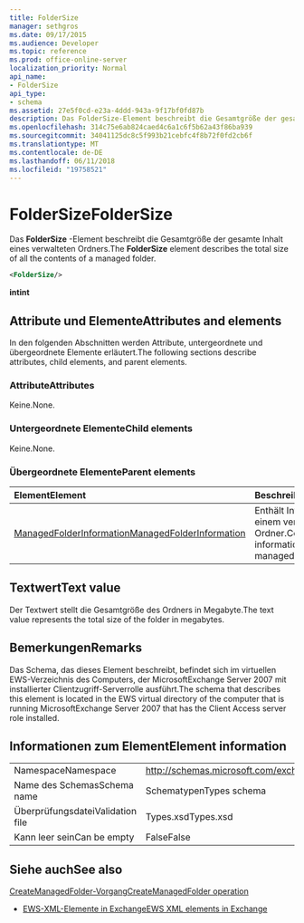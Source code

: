 ```yaml
---
title: FolderSize
manager: sethgros
ms.date: 09/17/2015
ms.audience: Developer
ms.topic: reference
ms.prod: office-online-server
localization_priority: Normal
api_name:
- FolderSize
api_type:
- schema
ms.assetid: 27e5f0cd-e23a-4ddd-943a-9f17bf0fd87b
description: Das FolderSize-Element beschreibt die Gesamtgröße der gesamte Inhalt eines verwalteten Ordners.
ms.openlocfilehash: 314c75e6ab824caed4c6a1c6f5b62a43f86ba939
ms.sourcegitcommit: 34041125dc8c5f993b21cebfc4f8b72f0fd2cb6f
ms.translationtype: MT
ms.contentlocale: de-DE
ms.lasthandoff: 06/11/2018
ms.locfileid: "19758521"
---
```

# <a name="foldersize"></a><span data-ttu-id="0a312-103">FolderSize</span><span class="sxs-lookup"><span data-stu-id="0a312-103">FolderSize</span></span>

<span data-ttu-id="0a312-104">Das **FolderSize** -Element beschreibt die Gesamtgröße der gesamte Inhalt eines verwalteten Ordners.</span><span class="sxs-lookup"><span data-stu-id="0a312-104">The **FolderSize** element describes the total size of all the contents of a managed folder.</span></span> 
  
```xml
<FolderSize/>
```

 <span data-ttu-id="0a312-105">**int**</span><span class="sxs-lookup"><span data-stu-id="0a312-105">**int**</span></span>
## <a name="attributes-and-elements"></a><span data-ttu-id="0a312-106">Attribute und Elemente</span><span class="sxs-lookup"><span data-stu-id="0a312-106">Attributes and elements</span></span>

<span data-ttu-id="0a312-107">In den folgenden Abschnitten werden Attribute, untergeordnete und übergeordnete Elemente erläutert.</span><span class="sxs-lookup"><span data-stu-id="0a312-107">The following sections describe attributes, child elements, and parent elements.</span></span>
  
### <a name="attributes"></a><span data-ttu-id="0a312-108">Attribute</span><span class="sxs-lookup"><span data-stu-id="0a312-108">Attributes</span></span>

<span data-ttu-id="0a312-109">Keine.</span><span class="sxs-lookup"><span data-stu-id="0a312-109">None.</span></span>
  
### <a name="child-elements"></a><span data-ttu-id="0a312-110">Untergeordnete Elemente</span><span class="sxs-lookup"><span data-stu-id="0a312-110">Child elements</span></span>

<span data-ttu-id="0a312-111">Keine.</span><span class="sxs-lookup"><span data-stu-id="0a312-111">None.</span></span>
  
### <a name="parent-elements"></a><span data-ttu-id="0a312-112">Übergeordnete Elemente</span><span class="sxs-lookup"><span data-stu-id="0a312-112">Parent elements</span></span>

|<span data-ttu-id="0a312-113">**Element**</span><span class="sxs-lookup"><span data-stu-id="0a312-113">**Element**</span></span>|<span data-ttu-id="0a312-114">**Beschreibung**</span><span class="sxs-lookup"><span data-stu-id="0a312-114">**Description**</span></span>|
|:-----|:-----|
|[<span data-ttu-id="0a312-115">ManagedFolderInformation</span><span class="sxs-lookup"><span data-stu-id="0a312-115">ManagedFolderInformation</span></span>](managedfolderinformation.md) <br/> |<span data-ttu-id="0a312-116">Enthält Informationen zu einem verwalteten Ordner.</span><span class="sxs-lookup"><span data-stu-id="0a312-116">Contains information about a managed folder.</span></span>  <br/> |
   
## <a name="text-value"></a><span data-ttu-id="0a312-117">Textwert</span><span class="sxs-lookup"><span data-stu-id="0a312-117">Text value</span></span>

<span data-ttu-id="0a312-118">Der Textwert stellt die Gesamtgröße des Ordners in Megabyte.</span><span class="sxs-lookup"><span data-stu-id="0a312-118">The text value represents the total size of the folder in megabytes.</span></span>
  
## <a name="remarks"></a><span data-ttu-id="0a312-119">Bemerkungen</span><span class="sxs-lookup"><span data-stu-id="0a312-119">Remarks</span></span>

<span data-ttu-id="0a312-120">Das Schema, das dieses Element beschreibt, befindet sich im virtuellen EWS-Verzeichnis des Computers, der MicrosoftExchange Server 2007 mit installierter Clientzugriff-Serverrolle ausführt.</span><span class="sxs-lookup"><span data-stu-id="0a312-120">The schema that describes this element is located in the EWS virtual directory of the computer that is running MicrosoftExchange Server 2007 that has the Client Access server role installed.</span></span>
  
## <a name="element-information"></a><span data-ttu-id="0a312-121">Informationen zum Element</span><span class="sxs-lookup"><span data-stu-id="0a312-121">Element information</span></span>

|||
|:-----|:-----|
|<span data-ttu-id="0a312-122">Namespace</span><span class="sxs-lookup"><span data-stu-id="0a312-122">Namespace</span></span>  <br/> |http://schemas.microsoft.com/exchange/services/2006/types  <br/> |
|<span data-ttu-id="0a312-123">Name des Schemas</span><span class="sxs-lookup"><span data-stu-id="0a312-123">Schema name</span></span>  <br/> |<span data-ttu-id="0a312-124">Schematypen</span><span class="sxs-lookup"><span data-stu-id="0a312-124">Types schema</span></span>  <br/> |
|<span data-ttu-id="0a312-125">Überprüfungsdatei</span><span class="sxs-lookup"><span data-stu-id="0a312-125">Validation file</span></span>  <br/> |<span data-ttu-id="0a312-126">Types.xsd</span><span class="sxs-lookup"><span data-stu-id="0a312-126">Types.xsd</span></span>  <br/> |
|<span data-ttu-id="0a312-127">Kann leer sein</span><span class="sxs-lookup"><span data-stu-id="0a312-127">Can be empty</span></span>  <br/> |<span data-ttu-id="0a312-128">False</span><span class="sxs-lookup"><span data-stu-id="0a312-128">False</span></span>  <br/> |
   
## <a name="see-also"></a><span data-ttu-id="0a312-129">Siehe auch</span><span class="sxs-lookup"><span data-stu-id="0a312-129">See also</span></span>



[<span data-ttu-id="0a312-130">CreateManagedFolder-Vorgang</span><span class="sxs-lookup"><span data-stu-id="0a312-130">CreateManagedFolder operation</span></span>](createmanagedfolder-operation.md)


- [<span data-ttu-id="0a312-131">EWS-XML-Elemente in Exchange</span><span class="sxs-lookup"><span data-stu-id="0a312-131">EWS XML elements in Exchange</span></span>](ews-xml-elements-in-exchange.md)

